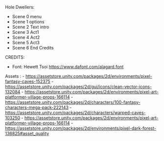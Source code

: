 Hole Dwellers:

  - Scene 0 menu
  - Scene 1 options
  - Scene 2 Text intro
  - Scene 3 Act1
  - Scene 4 Act2
  - Scene 5 Act3
  - Scene 6 End Credits


CREDITS:
  - Font: Hewett Tsoi https://www.dafont.com/alagard.font
    
  Assets :
    -   https://assetstore.unity.com/packages/2d/environments/pixel-fantasy-caves-152375
    -   https://assetstore.unity.com/packages/2d/gui/icons/clean-vector-icons-132084
    -   https://assetstore.unity.com/packages/2d/environments/pixel-art-platformer-village-props-166114
    -   https://assetstore.unity.com/packages/2d/characters/100-fantasy-characters-mega-pack-222143
    -   https://assetstore.unity.com/packages/2d/characters/warped-caves-103250
    -   https://assetstore.unity.com/packages/2d/environments/pixel-art-platformer-village-props-166114
    -   https://assetstore.unity.com/packages/2d/environments/pixel-dark-forest-136825#asset_quality
  

